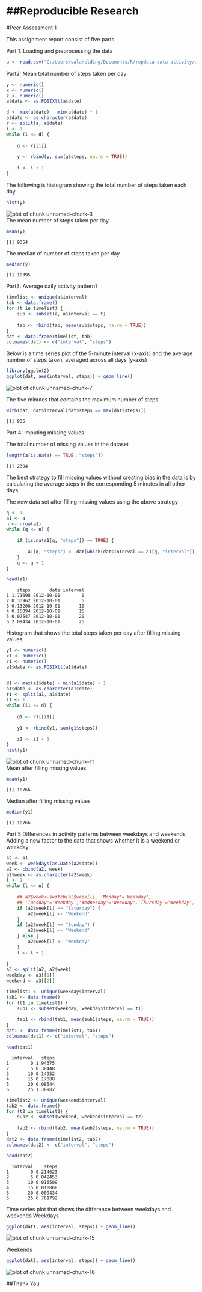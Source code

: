 ##Reproducible Research
====================================

#Peer Assessment 1

This assignment report consist of five parts

Part 1: Loading and preprocessing the data

```r
a <- read.csv("C:/Users/salahelding/Documents/R/repdata-data-activity/activity.csv")
```

Part2: Mean total number of steps taken per day


```r
y <- numeric()
x <- numeric()
z <- numeric()
a$date <- as.POSIXlt(a$date)

d <- max(a$date) - min(a$date) + 1
a$date <- as.character(a$date)
r <- split(a, a$date)
i <- 1
while (i <= d) {
    
    g <- r[[i]]
    
    y <- rbind(y, sum(g$steps, na.rm = TRUE))
    
    i <- i + 1
}
```
The following is histogram showing the total number of steps taken each day

```r
hist(y)
```

<img src="figure/unnamed-chunk-3.png" title="plot of chunk unnamed-chunk-3" alt="plot of chunk unnamed-chunk-3" style="display: block; margin: auto;" />
The mean number of steps taken per day


```r
mean(y)
```

```
[1] 9354
```
The median of number of steps taken per day

```r
median(y)
```

```
[1] 10395
```

Part3: Average daily activity pattern?

```r
timelist <- unique(a$interval)
tab <- data.frame()
for (t in timelist) {
    sub <- subset(a, a$interval == t)
    
    tab <- rbind(tab, mean(sub$steps, na.rm = TRUE))
}
dat <- data.frame(timelist, tab)
colnames(dat) <- c("interval", "steps")
```
Below is a time series plot of the 5-minute interval (x-axis) and the average number of steps taken, averaged across all days (y-axis)


```r
library(ggplot2)
ggplot(dat, aes(interval, steps)) + geom_line()
```

<img src="figure/unnamed-chunk-7.png" title="plot of chunk unnamed-chunk-7" alt="plot of chunk unnamed-chunk-7" style="display: block; margin: auto;" />

The five minutes that contains the maximum number of steps

```r
with(dat, dat$interval[dat$steps == max(dat$steps)])
```

```
[1] 835
```

Part 4: Imputing missing values

The total number of missing values in the dataset 

```r
length(a[is.na(a) == TRUE, "steps"])
```

```
[1] 2304
```

The best strategy to fill missing values without creating bias in the data is by calculating the average steps in the corresponding 5 minutes in all other days

The new data set after filling missing values using the above strategy

```r
q <- 1
a1 <- a
n <- nrow(a1)
while (q <= n) {
    
    if (is.na(a1[q, "steps"]) == TRUE) {
        
        a1[q, "steps"] <- dat[which(dat$interval == a1[q, "interval"]), "steps"]
    }
    q <- q + 1
}

head(a1)
```

```
    steps       date interval
1 1.71698 2012-10-01        0
2 0.33962 2012-10-01        5
3 0.13208 2012-10-01       10
4 0.15094 2012-10-01       15
5 0.07547 2012-10-01       20
6 2.09434 2012-10-01       25
```

Histogram that shows the total steps taken per day after filling missing values

```r
y1 <- numeric()
x1 <- numeric()
z1 <- numeric()
a1$date <- as.POSIXlt(a1$date)


d1 <- max(a1$date) - min(a1$date) + 1
a1$date <- as.character(a1$date)
r1 <- split(a1, a1$date)
i1 <- 1
while (i1 <= d) {
    
    g1 <- r1[[i1]]
    
    y1 <- rbind(y1, sum(g1$steps))
    
    i1 <- i1 + 1
}
hist(y1)
```

<img src="figure/unnamed-chunk-11.png" title="plot of chunk unnamed-chunk-11" alt="plot of chunk unnamed-chunk-11" style="display: block; margin: auto;" />
 Mean after filling missing values
 

```r
mean(y1)
```

```
[1] 10766
```

Median after filling missing values

```r
median(y1)
```

```
[1] 10766
```

Part 5 Differences in activity patterns between weekdays and weekends
Adding a new factor to the data that shows whether it is a weekend or weekday


```r
a2 <- a1
week <- weekdays(as.Date(a2$date))
a2 <- cbind(a2, week)
a2$week <- as.character(a2$week)
l <- 1
while (l <= n) {
    
    ## a2$week<-switch(a2$week[l], 'Monday'='Weekday',
    ## 'Tuesday'='Weekday','Wednesday'='Weekday','Thursday'='Weekday','Friday'='Weekday','Saturday'='Weekend','Sunday'='Weekend')
    if (a2$week[l] == "Saturday") {
        a2$week[l] <- "Weekend"
    }
    if (a2$week[l] == "Sunday") {
        a2$week[l] <- "Weekend"
    } else {
        a2$week[l] <- "Weekday"
    }
    l <- l + 1
    
}
a3 <- split(a2, a2$week)
weekday <- a3[[1]]
weekend <- a3[[2]]

timelist1 <- unique(weekday$interval)
tab1 <- data.frame()
for (t1 in timelist1) {
    sub1 <- subset(weekday, weekday$interval == t1)
    
    tab1 <- rbind(tab1, mean(sub1$steps, na.rm = TRUE))
}
dat1 <- data.frame(timelist1, tab1)
colnames(dat1) <- c("interval", "steps")

head(dat1)
```

```
  interval   steps
1        0 1.94375
2        5 0.38448
3       10 0.14952
4       15 0.17088
5       20 0.08544
6       25 1.38982
```

```r
timelist2 <- unique(weekend$interval)
tab2 <- data.frame()
for (t2 in timelist2) {
    sub2 <- subset(weekend, weekend$interval == t2)
    
    tab2 <- rbind(tab2, mean(sub2$steps, na.rm = TRUE))
}
dat2 <- data.frame(timelist2, tab2)
colnames(dat2) <- c("interval", "steps")

head(dat2)
```

```
  interval    steps
1        0 0.214623
2        5 0.042453
3       10 0.016509
4       15 0.018868
5       20 0.009434
6       25 6.761792
```

Time series plot that shows the difference between weekdays and weekends
Weekdays

```r
ggplot(dat1, aes(interval, steps)) + geom_line()
```

<img src="figure/unnamed-chunk-15.png" title="plot of chunk unnamed-chunk-15" alt="plot of chunk unnamed-chunk-15" style="display: block; margin: auto;" />

Weekends

```r
ggplot(dat2, aes(interval, steps)) + geom_line()
```

<img src="figure/unnamed-chunk-16.png" title="plot of chunk unnamed-chunk-16" alt="plot of chunk unnamed-chunk-16" style="display: block; margin: auto;" />

##Thank You


